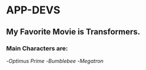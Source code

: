 # APP-DEVS

## My Favorite Movie is Transformers.

### Main Characters are:
-*Optimus Prime*
-*Bumblebee*
-*Megatron*
